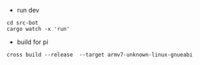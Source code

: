 - run dev

```
cd src-bot
cargo watch -x 'run'
```

- build for pi

```
cross build --release  --target armv7-unknown-linux-gnueabi
```
